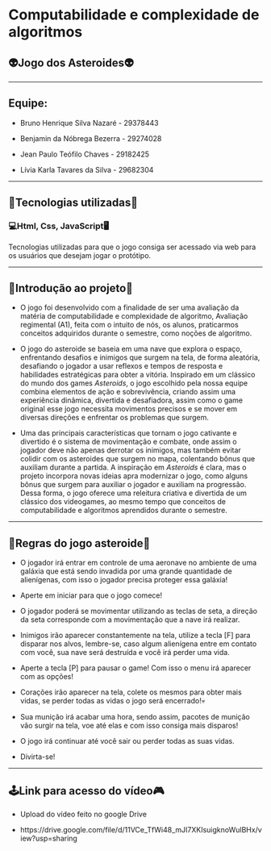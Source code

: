 <h1>Computabilidade e complexidade de algoritmos</h1>
<h2>👽Jogo dos Asteroides👽</h2>

--------

<h2><b>Equipe: </b></h2>

- <p>Bruno Henrique Silva Nazaré - 29378443</p>
- <p>Benjamin da Nóbrega Bezerra - 29274028</p>
- <p>Jean Paulo Teófilo Chaves - 29182425</p>
- <p>Lívia Karla Tavares da Silva - 29682304</p>

-------

<h2>🥼Tecnologias utilizadas🥽</h2>
<h3>💻<b>Html, Css, JavaScript</b>🖥</h3>
<p>Tecnologias utilizadas para que o jogo consiga ser acessado via web para os usuários que desejam jogar o protótipo.</p>

-------

<h2>👾Introdução ao projeto👾</h2>

- <p>O jogo foi desenvolvido com a finalidade de ser uma avaliação da matéria de computabilidade e complexidade de algoritmo, Avaliação regimental (A1), feita com o intuito de nós, os alunos, praticarmos conceitos adquiridos durante o semestre, como noções de algoritmo.</p>
- <p>O jogo do asteroide se baseia em uma nave que explora o espaço, enfrentando desafios e inimigos que surgem na tela, de forma aleatória, desafiando o jogador a usar reflexos e tempos de resposta e habilidades estratégicas para obter a vitória. Inspirado em um clássico do mundo dos games <i>Asteroids</i>, o jogo escolhido pela nossa equipe combina elementos de ação e sobrevivência, criando assim uma experiência dinâmica, divertida e desafiadora, assim como o game original esse jogo necessita movimentos precisos e se mover em diversas direções e enfrentar os problemas que surgem.</p>
- <p>Uma das principais características que tornam o jogo cativante e divertido é o sistema de movimentação e combate, onde assim o jogador deve não apenas derrotar os inimigos, mas também evitar colidir com os asteroides que surgem no mapa, colentando bônus que auxiliam durante a partida. A inspiração em <i>Asteroids</i> é clara, mas o projeto incorpora novas ideias apra modernizar o jogo, como alguns bônus que surgem para auxiliar o jogador e auxiliam na progressão. Dessa forma, o jogo oferece uma releitura criativa e divertida de um clássico dos videogames, ao mesmo tempo que conceitos de computabilidade e algoritmos aprendidos durante o semestre.</p>

--------

<h2>🔎Regras do jogo asteroide📖</h2>

- <p>O jogador irá entrar em controle de uma aeronave no ambiente de uma galáxia que está sendo invadida por uma grande quantidade de alienígenas, com isso o jogador precisa proteger essa galáxia!</p>
- <p>Aperte em iniciar para que o jogo comece!</p>
- <p>O jogador poderá se movimentar utilizando as teclas de seta, a direção da seta corresponde com a movimentação que a nave irá realizar.</p>
- <p>Inimigos irão aparecer constantemente na tela, utilize a tecla [F] para disparar nos alvos, lembre-se, caso algum alienígena entre em contato com você, sua nave será destruída e você irá perder uma vida.</p>
- <p>Aperte a tecla [P] para pausar o game! Com isso o menu irá aparecer com as opções!</p>
- <p>Corações irão aparecer na tela, colete os mesmos para obter mais vidas, se perder todas as vidas o jogo será encerrado!💀</p>
- <p>Sua munição irá acabar uma hora, sendo assim, pacotes de munição vão surgir na tela, voe até elas e com isso consiga mais disparos!</p>
- <p>O jogo irá continuar até você sair ou perder todas as suas vidas.</p>
- <p>Divirta-se!</p>

----------

<h2>🕹Link para acesso do vídeo🎮</h2>

- <p>Upload do vídeo feito no google Drive</p>
- <p>https://drive.google.com/file/d/11VCe_TfWi48_mJI7XKIsuigknoWulBHx/view?usp=sharing</p>
